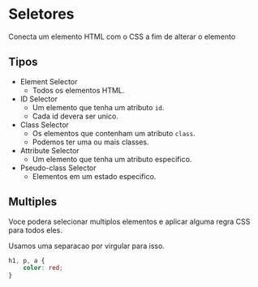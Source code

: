 # Seletores
 
Conecta um elemento HTML com o CSS a fim de alterar o elemento

## Tipos

* Element Selector
    - Todos os elementos HTML.
* ID Selector
    - Um elemento que tenha um atributo `id`.
    - Cada id devera ser unico.
* Class Selector
    - Os elementos que contenham um atributo `class`.
    - Podemos ter uma ou mais classes.
* Attribute Selector
    - Um elemento que tenha um atributo especifico.
* Pseudo-class Selector
    - Elementos em um estado especifico. 

 ## Multiples

 Voce podera selecionar multiplos elementos e aplicar alguma regra CSS para todos eles.

 Usamos uma separacao por virgular para isso.

 ```css
 h1, p, a {
     color: red;
 }
 ```